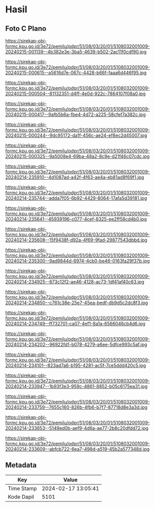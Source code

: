 # Hasil

## Foto C Plano

https://sirekap-obj-formc.kpu.go.id/3e72/pemilu/pdpr/51/08/03/20/01/5108032001009-20240215-001139--4b382e3e-3ba5-4639-b502-2ac11f0cdf90.jpg

https://sirekap-obj-formc.kpu.go.id/3e72/pemilu/pdpr/51/08/03/20/01/5108032001009-20240215-000615--a5616d7e-067c-4428-b66f-faaa6d446f95.jpg

https://sirekap-obj-formc.kpu.go.id/3e72/pemilu/pdpr/51/08/03/20/01/5108032001009-20240215-000504--81132351-d4ff-4e0d-922c-7864107f08a0.jpg

https://sirekap-obj-formc.kpu.go.id/3e72/pemilu/pdpr/51/08/03/20/01/5108032001009-20240215-000417--9afb5b6a-fbe4-4d72-a225-58cfef7a382c.jpg

https://sirekap-obj-formc.kpu.go.id/3e72/pemilu/pdpr/51/08/03/20/01/5108032001009-20240215-000244--9dc95172-da1f-456c-ae24-ef8ec2d45007.jpg

https://sirekap-obj-formc.kpu.go.id/3e72/pemilu/pdpr/51/08/03/20/01/5108032001009-20240215-000325--9a5008e4-69ba-48a2-8c9e-d21f46c07cdc.jpg

https://sirekap-obj-formc.kpu.go.id/3e72/pemilu/pdpr/51/08/03/20/01/5108032001009-20240214-235910--4d1087ad-a42f-4f63-ae4a-eb81ad8f69f1.jpg

https://sirekap-obj-formc.kpu.go.id/3e72/pemilu/pdpr/51/08/03/20/01/5108032001009-20240214-235744--adda7f05-6b92-4429-8064-17afa5d39181.jpg

https://sirekap-obj-formc.kpu.go.id/3e72/pemilu/pdpr/51/08/03/20/01/5108032001009-20240214-235641--45939196-c077-4cef-8325-ee2ff58cd4b0.jpg

https://sirekap-obj-formc.kpu.go.id/3e72/pemilu/pdpr/51/08/03/20/01/5108032001009-20240214-235608--15f9438f-d92a-4f69-9fad-29877543dbbd.jpg

https://sirekap-obj-formc.kpu.go.id/3e72/pemilu/pdpr/51/08/03/20/01/5108032001009-20240214-235300--9ad9844d-6974-4cb0-be46-0163fa29f37b.jpg

https://sirekap-obj-formc.kpu.go.id/3e72/pemilu/pdpr/51/08/03/20/01/5108032001009-20240214-234925--873c12f2-ae46-4128-ac73-1df41af40c63.jpg

https://sirekap-obj-formc.kpu.go.id/3e72/pemilu/pdpr/51/08/03/20/01/5108032001009-20240214-234850--c761c38e-25e7-45ea-bedf-db9d5c2dc8f3.jpg

https://sirekap-obj-formc.kpu.go.id/3e72/pemilu/pdpr/51/08/03/20/01/5108032001009-20240214-234749--ff732701-ca07-4ef1-8a1a-6566046cb4d6.jpg

https://sirekap-obj-formc.kpu.go.id/3e72/pemilu/pdpr/51/08/03/20/01/5108032001009-20240214-234202--96922fd1-b078-4279-a6ee-5dfce993c5af.jpg

https://sirekap-obj-formc.kpu.go.id/3e72/pemilu/pdpr/51/08/03/20/01/5108032001009-20240214-234101--823ad7a6-b195-4281-ac5f-7ce5ddd420c5.jpg

https://sirekap-obj-formc.kpu.go.id/3e72/pemilu/pdpr/51/08/03/20/01/5108032001009-20240214-233947--1b93f3e3-959c-4861-8852-b05c6175ea31.jpg

https://sirekap-obj-formc.kpu.go.id/3e72/pemilu/pdpr/51/08/03/20/01/5108032001009-20240214-233759--7655c160-826b-4fb6-b7f7-87718d8e3a3d.jpg

https://sirekap-obj-formc.kpu.go.id/3e72/pemilu/pdpr/51/08/03/20/01/5108032001009-20240214-233653--5149ed0b-aef9-4d6a-ae77-2b8c20dfdd72.jpg

https://sirekap-obj-formc.kpu.go.id/3e72/pemilu/pdpr/51/08/03/20/01/5108032001009-20240214-233609--abfcb722-6ea7-498d-a519-45b2a577348d.jpg


## Metadata

| Key        | Value               |
| ---------- | ------------------- |
| Time Stamp | 2024-02-17 13:05:41 |
| Kode Dapil | 5101                |



